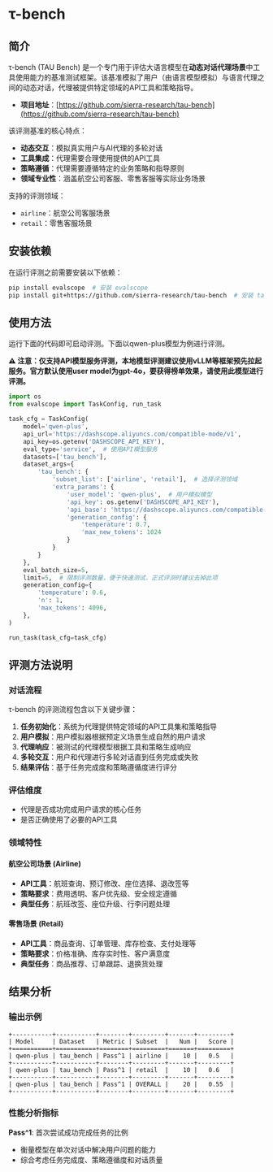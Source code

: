 # τ-bench

## 简介

τ-bench (TAU Bench) 是一个专门用于评估大语言模型在**动态对话代理场景**中工具使用能力的基准测试框架。该基准模拟了用户（由语言模型模拟）与语言代理之间的动态对话，代理被提供特定领域的API工具和策略指导。

- **项目地址**：[https://github.com/sierra-research/tau-bench](https://github.com/sierra-research/tau-bench)

该评测基准的核心特点：

- **动态交互**：模拟真实用户与AI代理的多轮对话
- **工具集成**：代理需要合理使用提供的API工具
- **策略遵循**：代理需要遵循特定的业务策略和指导原则
- **领域专业性**：涵盖航空公司客服、零售客服等实际业务场景

支持的评测领域：
- `airline`：航空公司客服场景
- `retail`：零售客服场景

## 安装依赖

在运行评测之前需要安装以下依赖：

```bash
pip install evalscope  # 安装 evalscope
pip install git+https://github.com/sierra-research/tau-bench  # 安装 tau-bench
```

## 使用方法

运行下面的代码即可启动评测。下面以qwen-plus模型为例进行评测。

**⚠️ 注意：仅支持API模型服务评测，本地模型评测建议使用vLLM等框架预先拉起服务。官方默认使用user model为gpt-4o，要获得榜单效果，请使用此模型进行评测。**

```python
import os
from evalscope import TaskConfig, run_task

task_cfg = TaskConfig(
    model='qwen-plus',
    api_url='https://dashscope.aliyuncs.com/compatible-mode/v1',
    api_key=os.getenv('DASHSCOPE_API_KEY'),
    eval_type='service',  # 使用API模型服务
    datasets=['tau_bench'],
    dataset_args={
        'tau_bench': {
            'subset_list': ['airline', 'retail'],  # 选择评测领域
            'extra_params': {
                'user_model': 'qwen-plus',  # 用户模拟模型
                'api_key': os.getenv('DASHSCOPE_API_KEY'),
                'api_base': 'https://dashscope.aliyuncs.com/compatible-mode/v1',
                'generation_config': {
                    'temperature': 0.7,
                    'max_new_tokens': 1024
                }
            }
        }
    },
    eval_batch_size=5,
    limit=5,  # 限制评测数量，便于快速测试，正式评测时建议去掉此项
    generation_config={
        'temperature': 0.6,
        'n': 1,
        'max_tokens': 4096,
    },
)

run_task(task_cfg=task_cfg)
```


## 评测方法说明

### 对话流程

τ-bench 的评测流程包含以下关键步骤：

1. **任务初始化**：系统为代理提供特定领域的API工具集和策略指导
2. **用户模拟**：用户模拟器根据预定义场景生成自然的用户请求
3. **代理响应**：被测试的代理模型根据工具和策略生成响应
4. **多轮交互**：用户和代理进行多轮对话直到任务完成或失败
5. **结果评估**：基于任务完成度和策略遵循度进行评分

### 评估维度

- 代理是否成功完成用户请求的核心任务
- 是否正确使用了必要的API工具

### 领域特性

#### 航空公司场景 (Airline)
- **API工具**：航班查询、预订修改、座位选择、退改签等
- **策略要求**：费用透明、客户优先级、安全规定遵循
- **典型任务**：航班改签、座位升级、行李问题处理

#### 零售场景 (Retail)
- **API工具**：商品查询、订单管理、库存检查、支付处理等
- **策略要求**：价格准确、库存实时性、客户满意度
- **典型任务**：商品推荐、订单跟踪、退换货处理

## 结果分析

### 输出示例

```text
+-----------+-----------+--------+---------+-------+---------+
| Model     | Dataset   | Metric | Subset  |   Num |   Score |
+===========+===========+========+=========+=======+=========+
| qwen-plus | tau_bench | Pass^1 | airline |    10 |   0.5   |
+-----------+-----------+--------+---------+-------+---------+
| qwen-plus | tau_bench | Pass^1 | retail  |    10 |   0.6   |
+-----------+-----------+--------+---------+-------+---------+
| qwen-plus | tau_bench | Pass^1 | OVERALL |    20 |   0.55  |
+-----------+-----------+--------+---------+-------+---------+
```

### 性能分析指标

**Pass^1**: 首次尝试成功完成任务的比例
- 衡量模型在单次对话中解决用户问题的能力
- 综合考虑任务完成度、策略遵循度和对话质量


